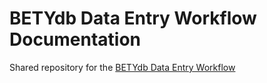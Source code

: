 BETYdb Data Entry Workflow Documentation
===================

Shared repository for the [BETYdb Data Entry Workflow](https://github.com/)

